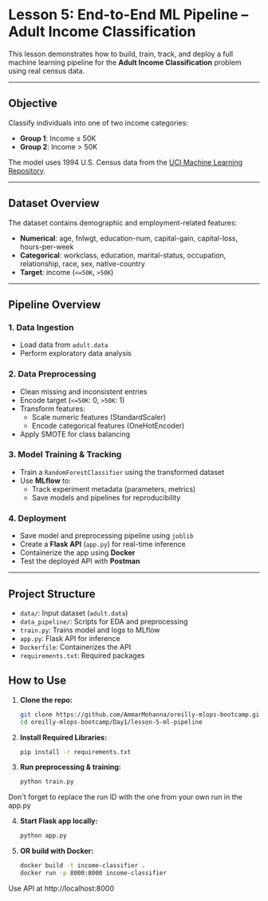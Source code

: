 # Lesson 5: End-to-End ML Pipeline – Adult Income Classification

This lesson demonstrates how to build, train, track, and deploy a full machine learning pipeline for the **Adult Income Classification** problem using real census data.

---

##  Objective

Classify individuals into one of two income categories:
- **Group 1**: Income ≤ 50K  
- **Group 2**: Income > 50K  

The model uses 1994 U.S. Census data from the [UCI Machine Learning Repository](https://archive.ics.uci.edu/ml/datasets/adult).

---

##  Dataset Overview

The dataset contains demographic and employment-related features:
- **Numerical**: age, fnlwgt, education-num, capital-gain, capital-loss, hours-per-week
- **Categorical**: workclass, education, marital-status, occupation, relationship, race, sex, native-country
- **Target**: income (`<=50K`, `>50K`)

---

##  Pipeline Overview

### 1. Data Ingestion
- Load data from `adult.data`
- Perform exploratory data analysis

### 2. Data Preprocessing
- Clean missing and inconsistent entries
- Encode target (`<=50K`: 0, `>50K`: 1)
- Transform features:
  - Scale numeric features (StandardScaler)
  - Encode categorical features (OneHotEncoder)
- Apply SMOTE for class balancing

### 3. Model Training & Tracking
- Train a `RandomForestClassifier` using the transformed dataset
- Use **MLflow** to:
  - Track experiment metadata (parameters, metrics)
  - Save models and pipelines for reproducibility

### 4. Deployment
- Save model and preprocessing pipeline using `joblib`
- Create a **Flask API** (`app.py`) for real-time inference
- Containerize the app using **Docker**
- Test the deployed API with **Postman**

---

##  Project Structure

- `data/`: Input dataset (`adult.data`)
- `data_pipeline/`: Scripts for EDA and preprocessing
- `train.py`: Trains model and logs to MLflow
- `app.py`: Flask API for inference
- `Dockerfile`: Containerizes the API
- `requirements.txt`: Required packages

##  How to Use
1. **Clone the repo:**
   ```bash
   git clone https://github.com/AmmarMohanna/oreilly-mlops-bootcamp.git
   cd oreilly-mlops-bootcamp/Day1/lesson-5-ml-pipeline

2. **Install Required Libraries:**
    ```bash
    pip install -r requirements.txt

3. **Run preprocessing & training:**
   ```bash
   python train.py
   
 Don't forget to replace the run ID with the one from your own run in the app.py 
 
4. **Start Flask app locally:**
    ```bash
    python app.py
    
5. **OR build with Docker:**
    ```bash
    docker build -t income-classifier .
    docker run -p 8000:8000 income-classifier

Use API at http://localhost:8000
